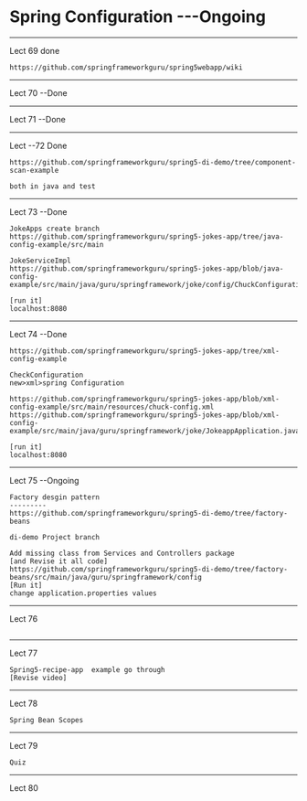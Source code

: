 # Spring Configuration  ---Ongoing

-----
Lect 69 done
```
https://github.com/springframeworkguru/spring5webapp/wiki
```
-------

Lect 70 --Done

--------

Lect 71 --Done

------

Lect --72 Done
```
https://github.com/springframeworkguru/spring5-di-demo/tree/component-scan-example

both in java and test
```
--------

Lect 73  --Done
```
JokeApps create branch
https://github.com/springframeworkguru/spring5-jokes-app/tree/java-config-example/src/main

JokeServiceImpl
https://github.com/springframeworkguru/spring5-jokes-app/blob/java-config-example/src/main/java/guru/springframework/joke/config/ChuckConfiguration.java

[run it]
localhost:8080

```
--------

Lect 74 --Done
```
https://github.com/springframeworkguru/spring5-jokes-app/tree/xml-config-example

CheckConfiguration
new>xml>spring Configuration

https://github.com/springframeworkguru/spring5-jokes-app/blob/xml-config-example/src/main/resources/chuck-config.xml
https://github.com/springframeworkguru/spring5-jokes-app/blob/xml-config-example/src/main/java/guru/springframework/joke/JokeappApplication.java

[run it]
localhost:8080

```
--------

Lect 75  --Ongoing
```
Factory desgin pattern
---------
https://github.com/springframeworkguru/spring5-di-demo/tree/factory-beans

di-demo Project branch

Add missing class from Services and Controllers package
[and Revise it all code]
https://github.com/springframeworkguru/spring5-di-demo/tree/factory-beans/src/main/java/guru/springframework/config
[Run it]
change application.properties values

```

--------

Lect 76
```
```

--------

Lect 77
```
Spring5-recipe-app  example go through
[Revise video]
```

--------

Lect 78
```
Spring Bean Scopes
```

--------

Lect 79
```
Quiz

```

--------
Lect 80
```


```


